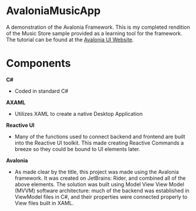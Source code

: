 # AvaloniaMusicApp
A demonstration of the Avalonia Framework. This is my completed rendition of the Music Store sample provided as a learning tool for the framework. The tutorial can be found at the [Avalonia UI Website](https://docs.avaloniaui.net).

# Components
**C#**
  * Coded in standard C#

**AXAML**
  * Utilizes XAML to create a native Desktop Application

**Reactive UI**
  * Many of the functions used to connect backend and frontend are built into the Reactive UI toolkit. This made creating Reactive Commands a breeze so they could be bound to UI elements later.

**Avalonia**
   * As made clear by the title, this project was made using the Avalonia framework. It was created on JetBrains: Rider, and combined all of the above elements. The solution was built using Model View View Model (MVVM) software architecture: much of the backend was established in ViewModel files in C#, and their properties were connected properly to View files built in XAML.
